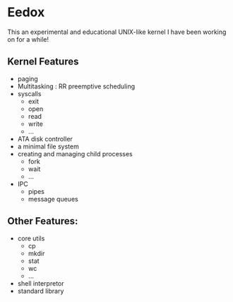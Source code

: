 # Eedox

This an experimental and educational UNIX-like kernel I have been working on for a while!

## Kernel Features

- paging
- Multitasking : RR preemptive scheduling
- syscalls
    - exit
    - open
    - read
    - write
    - ...
- ATA disk controller
- a minimal file system
- creating and managing child processes
    - fork
    - wait
    - ...
- IPC
    - pipes
    - message queues

## Other Features:

- core utils
    - cp
    - mkdir
    - stat
    - wc
    - ...
- shell interpretor
- standard library